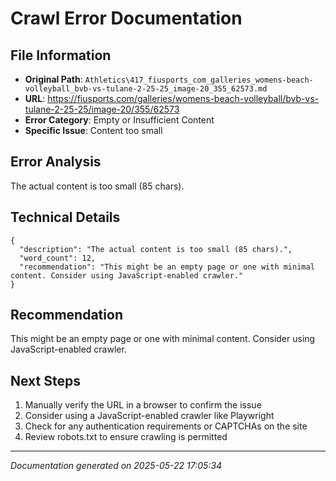 # Crawl Error Documentation

## File Information
- **Original Path**: `Athletics\417_fiusports_com_galleries_womens-beach-volleyball_bvb-vs-tulane-2-25-25_image-20_355_62573.md`
- **URL**: https://fiusports.com/galleries/womens-beach-volleyball/bvb-vs-tulane-2-25-25/image-20/355/62573
- **Error Category**: Empty or Insufficient Content
- **Specific Issue**: Content too small

## Error Analysis
The actual content is too small (85 chars).

## Technical Details
```
{
  "description": "The actual content is too small (85 chars).",
  "word_count": 12,
  "recommendation": "This might be an empty page or one with minimal content. Consider using JavaScript-enabled crawler."
}
```

## Recommendation
This might be an empty page or one with minimal content. Consider using JavaScript-enabled crawler.

## Next Steps
1. Manually verify the URL in a browser to confirm the issue
2. Consider using a JavaScript-enabled crawler like Playwright
3. Check for any authentication requirements or CAPTCHAs on the site
4. Review robots.txt to ensure crawling is permitted

---
*Documentation generated on 2025-05-22 17:05:34*
